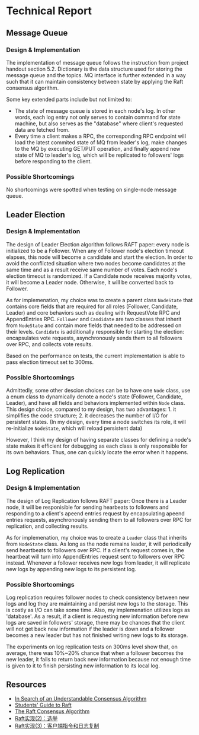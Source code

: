 # Technical Report

## Message Queue
### Design & Implementation
The implementation of message queue follows the instruction from project handout section 5.2. Dictionary is the data structure used for storing the message queue and the topics. MQ interface is further extended in a way such that it can maintain consistency between state by applying the Raft consensus algorithm.

Some key extended parts include but not limited to:
- The state of message queue is stored in each node's log. In other words, each log entry not only serves to contain command for state machine, but also serves as the "database" where client's requested data are fetched from.
- Every time a client makes a RPC, the corresponding RPC endpoint will load the latest commited state of MQ from leader's log, make changes to the MQ by executing GET/PUT operation, and finally append new state of MQ to leader's log, which will be replicated to followers' logs before responding to the client.

### Possible Shortcomings

No shortcomings were spotted when testing on single-node message queue.


## Leader Election
### Design & Implementation

The design of Leader Election algorithm follows RAFT paper: every node is initialized to be a Follower. When any of Follower node's election timeout elapses, this node will become a candidate and start the election. In order to avoid the conflicted situation where two nodes become candidates at the same time and as a result receive same number of votes. Each node's election timeout is randomized. If a Candidate node receives majority votes, it will become a Leader node. Otherwise, it will be converted back to Follower.

As for implemenation, my choice was to create a parent class `NodeState` that contains core fields that are required for all roles (Follower, Candidate, Leader) and core behaviors such as dealing with RequestVote RPC and AppendEntries RPC. `Follower` and `Candidate` are two classes that inherit from `NodeState` and contain more fields that needed to be addressed on their levels. `Candidate` is additionally responsible for starting the election: encapsulates vote requests, asynchronously sends them to all followers over RPC, and collects vote results.

Based on the performance on tests, the current implementation is able to pass election timeout set to 300ms.

### Possible Shortcomings

Admittedly, some other descion choices can be to have one `Node` class, use a enum class to dynamically denote a node's state (Follower, Candidate, Leader), and have all fields and behaviors implemented within `Node` class. This design choice, compared to my design, has two advantages: 1. it simplifies the code structure; 2. it decreases the number of I/O for persistent states. (In my design, every time a node switches its role, it will re-initialize `NodeState`, which will reload persistent data)

However, I think my design of having separate classes for defining a node's state makes it efficient for debugging as each class is only responsible for its own behaviors. Thus, one can quickly locate the error when it happens. 


## Log Replication
### Design & Implementation

The design of Log Replication follows RAFT paper: Once there is a Leader node, it will be responisible for sending hearbeats to followers and responding to a client's apeend entries request by encapsulating apeend entries requests, asynchronously sending them to all followers over RPC for replication, and collecting results.

As for implemenation, my choice was to create a `Leader` class that inherits from `NodeState` class. As long as the node remains leader, it will periodically send heartbeats to followers over RPC. If a client's request comes in, the heartbeat will turn into AppendEntries request sent to followers over RPC instead. Whenever a follower receives new logs from leader, it will replicate new logs by appending new logs to its persistent log.

### Possible Shortcomings

Log replication requires follower nodes to check consistency between new logs and log they are maintaining and persist new logs to the storage. This is costly as I/O can take some time. Also, my implemenation utilizes logs as 'database'. As a result, if a client is requesting new information before new logs are saved in followers' storage, there may be chances that the client will not get back new information if the leader is down and a follower becomes a new leader but has not finished writing new logs to its storage.

The experiments on log replication tests on 300ms level show that, on average, there was 10%~20% chance that when a follower becomes the new leader, it fails to return back new information because not enough time is given to it to finish persisting new information to its local log. 


## Resources
- [In Search of an Understandable Consensus Algorithm](https://raft.github.io/raft.pdf)
- [Students' Guide to Raft](https://thesquareplanet.com/blog/students-guide-to-raft/)
- [The Raft Consensus Algorithm](https://raft.github.io/)
- [Raft实现(2)：选举](https://www.jianshu.com/p/ccf9b8d3633d)
- [Raft实现(3)：客户端指令和日志复制](https://www.jianshu.com/p/b9a760c7d64b)
